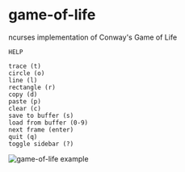 # game-of-life
ncurses implementation of Conway's Game of Life

```
HELP

trace (t)
circle (o)
line (l)
rectangle (r)
copy (d)
paste (p)
clear (c)
save to buffer (s)
load from buffer (0-9)
next frame (enter)
quit (q)
toggle sidebar (?)
```

![game-of-life example](https://cdn.dvbris.com/game-of-life.gif)

